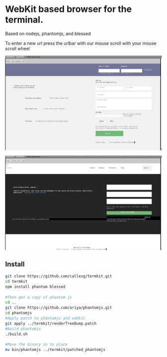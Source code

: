 # WebKit based browser for the terminal.
Based on nodejs, phantomjs, and blessed

To enter a new url press the urlbar with our mouse
scroll with your mouse scroll wheel


![Facebook screenshot](/misc/Facebook.png)

![Github screenshot](/misc/Github.png)

## Install
```bash
git clone https://github.com/callesg/termkit.git
cd termkit
npm install phantom blessed

#Then get a copy of phantom js
cd ..
git clone https://github.com/ariya/phantomjs.git
cd phantomjs
#Apply patch to phantomjs and webkit
git apply ../termkit/renderTreeDump.patch
#build phantomjs
./build.sh

#Move the binary in to place
mv bin/phantomjs ../termkit/patched_phantomjs
```

